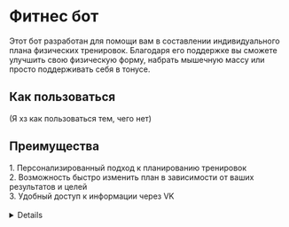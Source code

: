 <h1>Фитнес бот</h1>
Этот бот разработан для помощи вам в составлении индивидуального плана физических тренировок. Благодаря его поддержке вы сможете улучшить свою физическую форму, набрать мышечную массу или просто поддерживать себя в тонусе.

<h2>Как пользоваться</h2>
(Я хз как пользоваться тем, чего нет)

<h2>Преимущества</h2>
1. Персонализированный подход к планированию тренировок<br/>
2. Возможность быстро изменить план в зависимости от ваших результатов и целей<br/>
3. Удобный доступ к информации через VK<br/>
<br/>
<details>
<h2>Помощь и обратная связь</h2>
Если у вас возникли вопросы или пожелания по улучшению работы бота, пожалуйста, свяжитесь с нами по адресу Dan41kPlay@gmail.com. Ваше мнение важно для нас!
</details>
